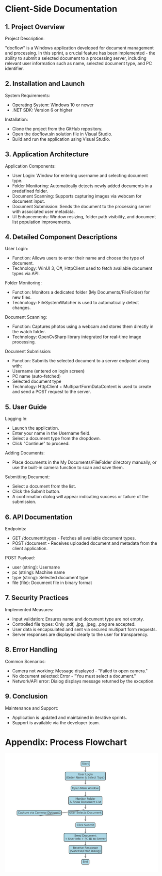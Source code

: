 # Client-Side Documentation 

## 1. Project Overview

Project Description:

"docflow" is a Windows application developed for document management and processing. In this sprint, a
crucial feature has been implemented - the ability to submit a selected document to a processing server,
including relevant user information such as name, selected document type, and PC identifier.

## 2. Installation and Launch

System Requirements:

- Operating System: Windows 10 or newer
- .NET SDK: Version 6 or higher

Installation:

- Clone the project from the GitHub repository.
- Open the docflow.sln solution file in Visual Studio.
- Build and run the application using Visual Studio.

## 3. Application Architecture

Application Components:

- User Login: Window for entering username and selecting document type.
- Folder Monitoring: Automatically detects newly added documents in a predefined folder.
- Document Scanning: Supports capturing images via webcam for document input.
- Document Submission: Sends the document to the processing server with associated user metadata.
- UI Enhancements: Window resizing, folder path visibility, and document list population improvements.

## 4. Detailed Component Descriptions

User Login:

- Function: Allows users to enter their name and choose the type of document.
- Technology: WinUI 3, C#, HttpClient used to fetch available document types via API.

Folder Monitoring:

- Function: Monitors a dedicated folder (My Documents/FileFolder) for new files.
- Technology: FileSystemWatcher is used to automatically detect changes.


Document Scanning:

- Function: Captures photos using a webcam and stores them directly in the watch folder.
- Technology: OpenCvSharp library integrated for real-time image processing.

Document Submission:

- Function: Submits the selected document to a server endpoint along with:
- Username (entered on login screen)
- PC name (auto-fetched)
- Selected document type
- Technology: HttpClient + MultipartFormDataContent is used to create and send a POST request to the
server.

## 5. User Guide

Logging In:

- Launch the application.
- Enter your name in the Username field.
- Select a document type from the dropdown.
- Click "Continue" to proceed.

Adding Documents:

- Place documents in the My Documents/FileFolder directory manually, or use the built-in camera function to
scan and save them.

Submitting Document:

- Select a document from the list.
- Click the Submit button.
- A confirmation dialog will appear indicating success or failure of the submission.

## 6. API Documentation

Endpoints:

- GET /document/types - Fetches all available document types.
- POST /document - Receives uploaded document and metadata from the client application.


POST Payload:

- user (string): Username
- pc (string): Machine name
- type (string): Selected document type
- file (file): Document file in binary format

## 7. Security Practices

Implemented Measures:

- Input validation: Ensures name and document type are not empty.
- Controlled file types: Only .pdf, .jpg, .jpeg, .png are accepted.
- User data is encapsulated and sent via secured multipart form requests.
- Server responses are displayed clearly to the user for transparency.

## 8. Error Handling

Common Scenarios:

- Camera not working: Message displayed - "Failed to open camera."
- No document selected: Error - "You must select a document."
- Network/API error: Dialog displays message returned by the exception.

## 9. Conclusion

Maintenance and Support:

- Application is updated and maintained in iterative sprints.
- Support is available via the developer team.


# Appendix: Process Flowchart

![Appendix: Process Flowchart](documentation/images/appendixProcessFlowchart.png)
